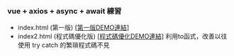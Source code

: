 ### vue + axios + async + await 練習
* index.html (第一版) [[第一版DEMO連結]](https://codepen.io/oscarchang69/pen/QrrbYd?editors=1010)
* index2.html (程式碼優化版) [[程式碼優化DEMO連結]](https://codepen.io/oscarchang69/pen/LmmGZR)  利用to函式，改善以往使用 try catch 的繁瑣程式碼不見 

 <br>
